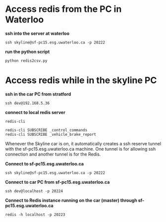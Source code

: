 # Access redis from the PC in Waterloo

**ssh into the server at waterloo**

    ssh skyline@sf-pc15.esg.uwaterloo.ca -p 20222

**run the python script**

    python redis2csv.py

# Access redis while in the skyline PC

**ssh in the car PC from stratford**

    ssh dev@192.168.5.36

**connect to local redis server**

    redis-cli

    redis-cli SUBSCRIBE _control_commands
    redis-cli SUBSCRIBE _vehicle_brake_report


Whenever the Skyline car is on, it automatically creates a ssh reserve tunnel with the sf-pc15.esg.uwaterloo.ca machine. One tunnel is for allowing ssh connection and another tunnel is for the Redis. 

**Connect to  sf-pc15.esg.uwaterloo.ca**

    ssh skyline@sf-pc15.esg.uwaterloo.ca -p 20222

**Connect to car PC from sf-pc15.esg.uwaterloo.ca**

    ssh dev@localhost -p 20224  

**Connect to Redis instance running on the car (master) through sf-pc15.esg.uwaterloo.ca** 

    redis -h localhost -p 20223  